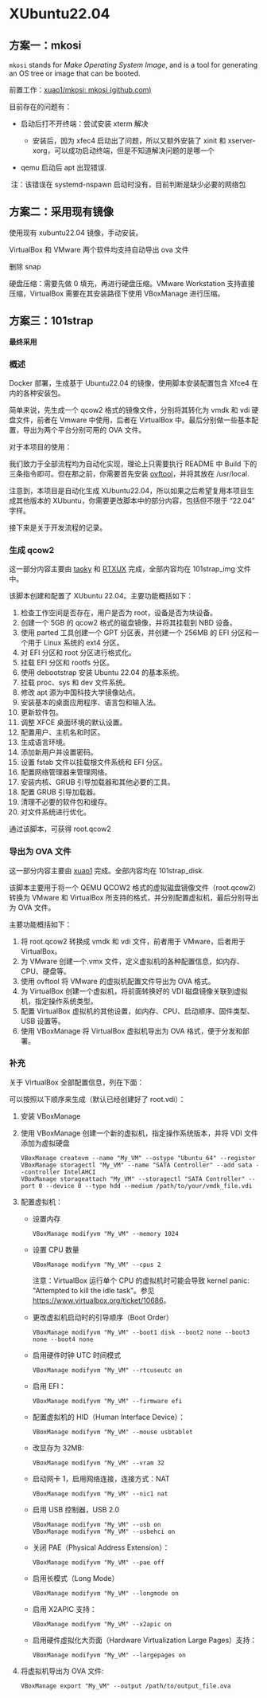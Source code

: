 # XUbuntu22.04

## 方案一：mkosi

`mkosi` stands for _Make Operating System Image_, and is a tool for generating an OS tree or image that can be booted.

前置工作：[xuao1/mkosi: mkosi (github.com)](https://github.com/xuao1/mkosi)

目前存在的问题有：

- 启动后打不开终端：尝试安装 xterm 解决

  - 安装后，因为 xfec4 启动出了问题，所以又额外安装了 xinit 和 xserver-xorg，可以成功启动终端，但是不知道解决问题的是哪一个

- qemu 启动后 apt 出现错误.

​ 注：该错误在 systemd-nspawn 启动时没有，目前判断是缺少必要的网络包

## 方案二：采用现有镜像

使用现有 xubuntu22.04 镜像，手动安装。

VirtualBox 和 VMware 两个软件均支持自动导出 ova 文件

删除 snap

硬盘压缩：需要先做 0 填充，再进行硬盘压缩。VMware Workstation 支持直接压缩，VirtualBox 需要在其安装路径下使用 VBoxManage 进行压缩。

## 方案三：101strap

**最终采用**

### 概述

Docker 部署，生成基于 Ubuntu22.04 的镜像，使用脚本安装配置包含 Xfce4 在内的各种安装包。

简单来说，先生成一个 qcow2 格式的镜像文件，分别将其转化为 vmdk 和 vdi 硬盘文件，前者在 Vmware 中使用，后者在 VirtualBox 中。最后分别做一些基本配置，导出为两个平台分别可用的 OVA 文件。

对于本项目的使用：

我们致力于全部流程均为自动化实现，理论上只需要执行 README 中 Build 下的三条指令即可。但在那之前，你需要首先安装 [ovftool](https://developer.vmware.com/web/tool/4.4.0/ovf)，并将其放在 /usr/local.

注意到，本项目是自动化生成 XUbuntu22.04，所以如果之后希望复用本项目生成其他版本的 XUbuntu，你需要更改脚本中的部分内容，包括但不限于 “22.04” 字样。

接下来是关于开发流程的记录。

### 生成 qcow2

这一部分内容主要由 [taoky](https://github.com/taoky) 和 [RTXUX](https://github.com/RTXUX) 完成，全部内容均在 101strap_img 文件中。

该脚本创建和配置了 XUbuntu 22.04。主要功能概括如下：

1. 检查工作空间是否存在，用户是否为 root，设备是否为块设备。
2. 创建一个 5GB 的 qcow2 格式的磁盘镜像，并将其挂载到 NBD 设备。
3. 使用 parted 工具创建一个 GPT 分区表，并创建一个 256MB 的 EFI 分区和一个用于 Linux 系统的 ext4 分区。
4. 对 EFI 分区和 root 分区进行格式化。
5. 挂载 EFI 分区和 rootfs 分区。
6. 使用 debootstrap 安装 Ubuntu 22.04 的基本系统。
7. 挂载 proc、sys 和 dev 文件系统。
8. 修改 apt 源为中国科技大学镜像站点。
9. 安装基本的桌面应用程序、语言包和输入法。
10. 更新软件包。
11. 调整 XFCE 桌面环境的默认设置。
12. 配置用户、主机名和时区。
13. 生成语言环境。
14. 添加新用户并设置密码。
15. 设置 fstab 文件以挂载根文件系统和 EFI 分区。
16. 配置网络管理器来管理网络。
17. 安装内核、GRUB 引导加载器和其他必要的工具。
18. 配置 GRUB 引导加载器。
19. 清理不必要的软件包和缓存。
20. 对文件系统进行优化。

通过该脚本，可获得 root.qcow2

### 导出为 OVA 文件

这一部分内容主要由 [xuao1](https://github.com/xuao1) 完成。全部内容均在 101strap_disk.

该脚本主要用于将一个 QEMU QCOW2 格式的虚拟磁盘镜像文件（root.qcow2）转换为 VMware 和 VirtualBox 所支持的格式，并分别配置虚拟机，最后分别导出为 OVA 文件。

主要功能概括如下：

1.  将 root.qcow2 转换成 vmdk 和 vdi 文件，前者用于 VMware，后者用于 VirtualBox。
2.  为 VMware 创建一个.vmx 文件，定义虚拟机的各种配置信息，如内存、CPU、硬盘等。
3.  使用 ovftool 将 VMware 的虚拟机配置文件导出为 OVA 格式。
4.  为 VirtualBox 创建一个虚拟机，将前面转换好的 VDI 磁盘镜像关联到虚拟机，指定操作系统类型。
5.  配置 VirtualBox 虚拟机的其他设置，如内存、CPU、启动顺序、固件类型、USB 设置等。
6.  使用 VBoxManage 将 VirtualBox 虚拟机导出为 OVA 格式，便于分发和部署。

### 补充

关于 VirtualBox 全部配置信息，列在下面：

可以按照以下顺序来生成（默认已经创建好了 root.vdi）：

1. 安装 VBoxManage

2. 使用 VBoxManage 创建一个新的虚拟机，指定操作系统版本，并将 VDI 文件添加为虚拟硬盘

   ```shell
   VBoxManage createvm --name "My_VM" --ostype "Ubuntu_64" --register
   VBoxManage storagectl "My_VM" --name "SATA Controller" --add sata --controller IntelAHCI
   VBoxManage storageattach "My_VM" --storagectl "SATA Controller" --port 0 --device 0 --type hdd --medium /path/to/your/vmdk_file.vdi
   ```

3. 配置虚拟机：

   - 设置内存

     ```shell
     VBoxManage modifyvm "My_VM" --memory 1024
     ```

   - 设置 CPU 数量

     ```shell
     VBoxManage modifyvm "My_VM" --cpus 2
     ```

     注意：VirtualBox 运行单个 CPU 的虚拟机时可能会导致 kernel panic: "Attempted to kill the idle task"。参见 <https://www.virtualbox.org/ticket/10686>。

   - 更改虚拟机启动时的引导顺序（Boot Order）

     ```shell
     VBoxManage modifyvm "My_VM" --boot1 disk --boot2 none --boot3 none --boot4 none
     ```

   - 启用硬件时钟 UTC 时间模式

     ```shell
     VBoxManage modifyvm "My_VM" --rtcuseutc on
     ```

   - 启用 EFI：

     ```shell
     VBoxManage modifyvm "My_VM" --firmware efi
     ```

   - 配置虚拟机的 HID（Human Interface Device）：

     ```shell
     VBoxManage modifyvm "My_VM" --mouse usbtablet
     ```

   - 改显存为 32MB:

     ```shell
     VBoxManage modifyvm "My_VM" --vram 32
     ```

   - 启动网卡 1，启用网络连接，连接方式：NAT

     ```shell
     VBoxManage modifyvm "My_VM" --nic1 nat
     ```

   - 启用 USB 控制器，USB 2.0

     ```shell
     VBoxManage modifyvm "My_VM" --usb on
     VBoxManage modifyvm "My_VM" --usbehci on
     ```

   - 关闭 PAE（Physical Address Extension）：

     ```shell
     VBoxManage modifyvm "My_VM" --pae off
     ```

   - 启用长模式（Long Mode）

     ```shell
     VBoxManage modifyvm "My_VM" --longmode on
     ```

   - 启用 X2APIC 支持：

     ```shell
     VBoxManage modifyvm "My_VM" --x2apic on
     ```

   - 启用硬件虚拟化大页面（Hardware Virtualization Large Pages）支持：

     ```shell
     VBoxManage modifyvm "My_VM" --largepages on
     ```

4. 将虚拟机导出为 OVA 文件:

   ```shell
   VBoxManage export "My_VM" --output /path/to/output_file.ova
   ```
